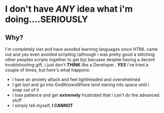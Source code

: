 # I don't have **_ANY_** idea what i'm doing....SERIOUSLY

## Why?
I'm completely lost and have avoided learning languages since HTML came out and yes even avoided scripting (although i was pretty good a stitching other peoples scripts together to get by) becuase despite having a decent troublshooting gift, i just don't **THINK** like a Developer.. **YES** i've tried a couple of times, but here's what happens: 

- I have an anxiety attack and feel lightheaded and overwhelmed
- I get _lost_ and go into GodKnowsWhere land staring into space until i snap out of it
- I lose patience and get **extremely** frustrated that i can't do the advanced stuff
- I simply tell myself, **I CANNOT**






